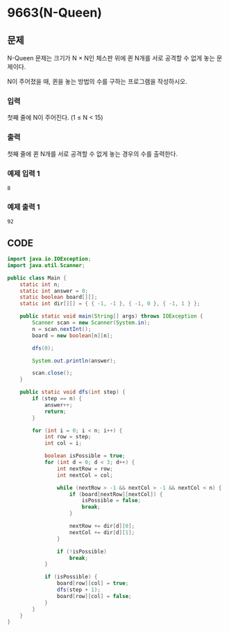 # 9663\(N-Queen\)

##  문제

N-Queen 문제는 크기가 N × N인 체스판 위에 퀸 N개를 서로 공격할 수 없게 놓는 문제이다.

N이 주어졌을 때, 퀸을 놓는 방법의 수를 구하는 프로그램을 작성하시오.

### 입력

첫째 줄에 N이 주어진다. \(1 ≤ N &lt; 15\)

### 출력

첫째 줄에 퀸 N개를 서로 공격할 수 없게 놓는 경우의 수를 출력한다.

### 예제 입력 1

```text
8
```

### 예제 출력 1

```text
92
```

## CODE

```java
import java.io.IOException;
import java.util.Scanner;

public class Main {
	static int n;
	static int answer = 0;
	static boolean board[][];
	static int dir[][] = { { -1, -1 }, { -1, 0 }, { -1, 1 } };

	public static void main(String[] args) throws IOException {
		Scanner scan = new Scanner(System.in);
		n = scan.nextInt();
		board = new boolean[n][n];

		dfs(0);

		System.out.println(answer);

		scan.close();
	}

	public static void dfs(int step) {
		if (step == n) {
			answer++;
			return;
		}

		for (int i = 0; i < n; i++) {
			int row = step;
			int col = i;

			boolean isPossible = true;
			for (int d = 0; d < 3; d++) {
				int nextRow = row;
				int nextCol = col;

				while (nextRow > -1 && nextCol > -1 && nextCol < n) {
					if (board[nextRow][nextCol]) {
						isPossible = false;
						break;
					}

					nextRow += dir[d][0];
					nextCol += dir[d][1];
				}

				if (!isPossible)
					break;
			}

			if (isPossible) {
				board[row][col] = true;
				dfs(step + 1);
				board[row][col] = false;
			}
		}
	}
}
```

